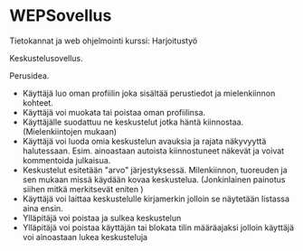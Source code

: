 # WEPSovellus
Tietokannat ja web ohjelmointi kurssi: Harjoitustyö

Keskustelusovellus.

Perusidea.
- Käyttäjä luo oman profiilin joka sisältää perustiedot ja mielenkiinnon kohteet.
- Käyttäjä voi muokata tai poistaa oman profiilinsa.
- Käyttäjälle suodattuu ne keskustelut jotka häntä kiinnostaa. (Mielenkiintojen mukaan)
- Käyttäjä voi luoda omia keskustelun avauksia ja rajata näkyvyyttä halutessaan. Esim. ainoastaan autoista kiinnostuneet näkevät ja voivat kommentoida julkaisua.
- Keskustelut esitetään "arvo" järjestyksessä. Milenkiinnon, tuoreuden ja sen mukaan missä käydään kovaa keskustelua. (Jonkinlainen painotus siihen mitkä merkitsevät eniten )
- Käyttäjä voi laittaa keskustelulle kirjamerkin jolloin se näytetään listassa aina ensin.
- Ylläpitäjä voi poistaa ja sulkea keskustelun
- Ylläpitäjä voi poistaa käyttäjän tai blokata tilin määräajaksi jolloin käyttäjä voi ainoastaan lukea keskusteluja
